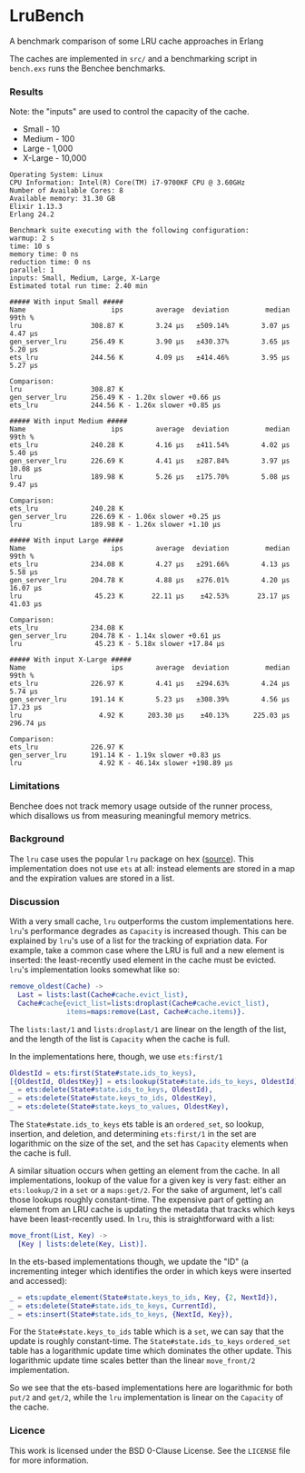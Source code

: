 # LruBench

A benchmark comparison of some LRU cache approaches in Erlang

The caches are implemented in `src/` and a benchmarking script in `bench.exs`
runs the Benchee benchmarks.

### Results

Note: the "inputs" are used to control the capacity of the cache.

* Small - 10
* Medium - 100
* Large - 1,000
* X-Large - 10,000

```
Operating System: Linux
CPU Information: Intel(R) Core(TM) i7-9700KF CPU @ 3.60GHz
Number of Available Cores: 8
Available memory: 31.30 GB
Elixir 1.13.3
Erlang 24.2

Benchmark suite executing with the following configuration:
warmup: 2 s
time: 10 s
memory time: 0 ns
reduction time: 0 ns
parallel: 1
inputs: Small, Medium, Large, X-Large
Estimated total run time: 2.40 min

##### With input Small #####
Name                     ips        average  deviation         median         99th %
lru                 308.87 K        3.24 μs   ±509.14%        3.07 μs        4.47 μs
gen_server_lru      256.49 K        3.90 μs   ±430.37%        3.65 μs        5.20 μs
ets_lru             244.56 K        4.09 μs   ±414.46%        3.95 μs        5.27 μs

Comparison: 
lru                 308.87 K
gen_server_lru      256.49 K - 1.20x slower +0.66 μs
ets_lru             244.56 K - 1.26x slower +0.85 μs

##### With input Medium #####
Name                     ips        average  deviation         median         99th %
ets_lru             240.28 K        4.16 μs   ±411.54%        4.02 μs        5.40 μs
gen_server_lru      226.69 K        4.41 μs   ±287.84%        3.97 μs       10.08 μs
lru                 189.98 K        5.26 μs   ±175.70%        5.08 μs        9.47 μs

Comparison: 
ets_lru             240.28 K
gen_server_lru      226.69 K - 1.06x slower +0.25 μs
lru                 189.98 K - 1.26x slower +1.10 μs

##### With input Large #####
Name                     ips        average  deviation         median         99th %
ets_lru             234.08 K        4.27 μs   ±291.66%        4.13 μs        5.58 μs
gen_server_lru      204.78 K        4.88 μs   ±276.01%        4.20 μs       16.07 μs
lru                  45.23 K       22.11 μs    ±42.53%       23.17 μs       41.03 μs

Comparison: 
ets_lru             234.08 K
gen_server_lru      204.78 K - 1.14x slower +0.61 μs
lru                  45.23 K - 5.18x slower +17.84 μs

##### With input X-Large #####
Name                     ips        average  deviation         median         99th %
ets_lru             226.97 K        4.41 μs   ±294.63%        4.24 μs        5.74 μs
gen_server_lru      191.14 K        5.23 μs   ±308.39%        4.56 μs       17.23 μs
lru                   4.92 K      203.30 μs    ±40.13%      225.03 μs      296.74 μs

Comparison: 
ets_lru             226.97 K
gen_server_lru      191.14 K - 1.19x slower +0.83 μs
lru                   4.92 K - 46.14x slower +198.89 μs
```

### Limitations

Benchee does not track memory usage outside of the runner process, which
disallows us from measuring meaningful memory metrics.

### Background

The `lru` case uses the popular `lru` package on hex
([source](https://gitlab.com/barrel-db/erlang-lru/-/tree/master)). This
implementation does not use `ets` at all: instead elements are stored in
a map and the expiration values are stored in a list.

### Discussion

With a very small cache, `lru` outperforms the custom implementations here.
`lru`'s performance degrades as `Capacity` is increased though. This can
be explained by `lru`'s use of a list for the tracking of expriation data.
For example, take a common case where the LRU is full and a new element is
inserted: the least-recently used element in the cache must be evicted.
`lru`'s implementation looks somewhat like so:

```erl
remove_oldest(Cache) ->
  Last = lists:last(Cache#cache.evict_list),
  Cache#cache{evict_list=lists:droplast(Cache#cache.evict_list),
              items=maps:remove(Last, Cache#cache.items)}.
```

The `lists:last/1` and `lists:droplast/1` are linear on the length of the
list, and the length of the list is `Capacity` when the cache is full.

In the implementations here, though, we use `ets:first/1`

```erl
OldestId = ets:first(State#state.ids_to_keys),
[{OldestId, OldestKey}] = ets:lookup(State#state.ids_to_keys, OldestId),
_ = ets:delete(State#state.ids_to_keys, OldestId),
_ = ets:delete(State#state.keys_to_ids, OldestKey),
_ = ets:delete(State#state.keys_to_values, OldestKey),
```

The `State#state.ids_to_keys` ets table is an `ordered_set`, so lookup,
insertion, and deletion, and determining `ets:first/1` in the set are
logarithmic on the size of the set, and the set has `Capacity` elements
when the cache is full.

A similar situation occurs when getting an element from the cache. In
all implementations, lookup of the value for a given key is very fast:
either an `ets:lookup/2` in a `set` or a `maps:get/2`. For the sake
of argument, let's call those lookups roughly constant-time. The expensive
part of getting an element from an LRU cache is updating the metadata
that tracks which keys have been least-recently used. In `lru`, this
is straightforward with a list:

```erl
move_front(List, Key) ->
  [Key | lists:delete(Key, List)].
```

In the ets-based implementations though, we update the "ID" (a
incrementing integer which identifies the order in which keys were
inserted and accessed):

```erl
_ = ets:update_element(State#state.keys_to_ids, Key, {2, NextId}),
_ = ets:delete(State#state.ids_to_keys, CurrentId),
_ = ets:insert(State#state.ids_to_keys, {NextId, Key}),
```

For the `State#state.keys_to_ids` table which is a `set`, we can say that the
update is roughly constant-time. The `State#state.ids_to_keys` `ordered_set`
table has a logarithmic update time which dominates the other update. This
logarithmic update time scales better than the linear `move_front/2`
implementation.

So we see that the ets-based implementations here are logarithmic for both
`put/2` and `get/2`, while the `lru` implementation is linear on the
`Capacity` of the cache.

### Licence

This work is licensed under the BSD 0-Clause License. See the `LICENSE` file
for more information.
